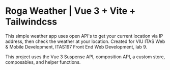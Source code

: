 # Roga Weather | Vue 3 + Vite + Tailwindcss

This simple weather app uses open API's to get your current location via IP address, then check the weather at your location. Created for VIU ITAS Web &amp; Mobile Development, ITAS197 Front End Web Development, lab 9.

This project uses the Vue 3 Suspense API, composition API, a custom store, composables, and helper functions.
